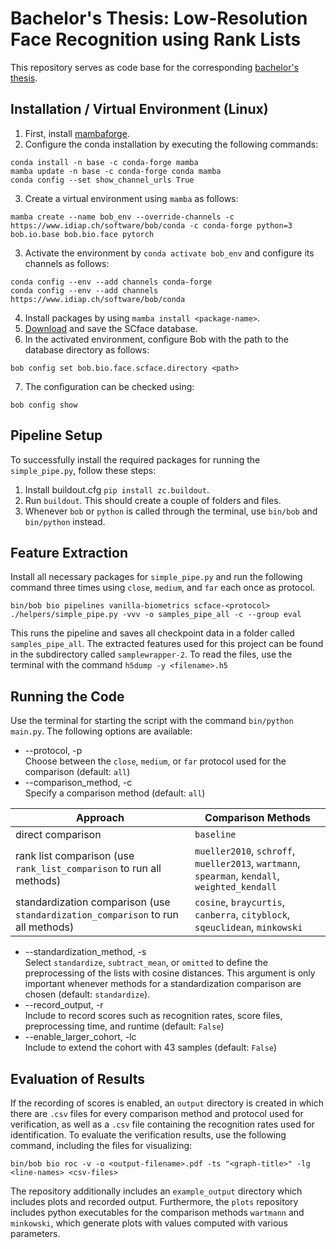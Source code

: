 # Bachelor's Thesis: Low-Resolution Face Recognition using Rank Lists
This repository serves as code base for the corresponding [bachelor's thesis](https://capuana.ifi.uzh.ch/publications/PDFs/22681_1_Bachelor_Thesis_Matthias_Mylaeus.pdf).

## Installation / Virtual Environment (Linux)
1. First, install [mambaforge](https://github.com/conda-forge/miniforge#mambaforge).
2. Configure the conda installation by executing the following commands:
```
conda install -n base -c conda-forge mamba
mamba update -n base -c conda-forge conda mamba
conda config --set show_channel_urls True
```
3. Create a virtual environment using `mamba` as follows:
```
mamba create --name bob_env --override-channels -c https://www.idiap.ch/software/bob/conda -c conda-forge python=3 bob.io.base bob.bio.face pytorch  
```
3. Activate the environment by `conda activate bob_env` and configure its channels as follows:
```
conda config --env --add channels conda-forge
conda config --env --add channels https://www.idiap.ch/software/bob/conda
```
4. Install packages by using `mamba install <package-name>`.
5. [Download](https://www.scface.org/) and save the SCface database.
6. In the activated environment, configure Bob with the path to the database directory as follows:
```
bob config set bob.bio.face.scface.directory <path>
```
7. The configuration can be checked using:
```
bob config show
```

## Pipeline Setup
To successfully install the required packages for running the `simple_pipe.py`, follow these steps:

1. Install buildout.cfg `pip install zc.buildout`.
2. Run `buildout`. This should create a couple of folders and files.
3. Whenever `bob` or `python` is called through the terminal, use `bin/bob` and `bin/python` instead.

## Feature Extraction
Install all necessary packages for `simple_pipe.py` and run the following command three times using `close`, `medium`, and `far` each once as protocol.
```
bin/bob bio pipelines vanilla-biometrics scface-<protocol> ./helpers/simple_pipe.py -vvv -o samples_pipe_all -c --group eval
```
This runs the pipeline and saves all checkpoint data in a folder called `samples_pipe_all`. The extracted features used for this project can be found in the subdirectory called `samplewrapper-2`. To read the files, use the terminal with the command `h5dump -y <filename>.h5`

## Running the Code
Use the terminal for starting the script with the command `bin/python main.py`. The following options are available:
* --protocol, -p\
Choose between the `close`, `medium`, or `far` protocol used for the comparison (default: `all`)
* --comparison_method, -c\
Specify a comparison method (default: `all`)

| Approach                                                                         | Comparison Methods                                                                             |
|----------------------------------------------------------------------------------|------------------------------------------------------------------------------------------------|
| direct comparison                                                                | `baseline`                                                                                     |
| rank list comparison (use `rank_list_comparison` to run all methods)             | `mueller2010`, `schroff`, `mueller2013`, `wartmann`, `spearman`, `kendall`, `weighted_kendall` |
| standardization comparison (use `standardization_comparison` to run all methods) | `cosine`, `braycurtis`, `canberra`, `cityblock`, `sqeuclidean`, `minkowski`                    |

* --standardization_method, -s\
Select `standardize`, `subtract_mean`, or `omitted` to define the preprocessing of the lists with cosine distances. This argument is only important whenever methods for a standardization comparison are chosen (default: `standardize`).
* --record_output, -r\
Include to record scores such as recognition rates, score files, preprocessing time, and runtime (default: `False`)
* --enable_larger_cohort, -lc\
Include to extend the cohort with 43 samples (default: `False`)

## Evaluation of Results
If the recording of scores is enabled, an `output` directory is created in which there are `.csv` files for every comparison method and protocol used for verification, as well as a `.csv` file containing the recognition rates used for identification.
To evaluate the verification results, use the following command, including the files for visualizing:
```
bin/bob bio roc -v -o <output-filename>.pdf -ts "<graph-title>" -lg <line-names> <csv-files>
```
The repository additionally includes an `example_output` directory which includes plots and recorded output. Furthermore, the `plots` repository includes python executables for the comparison methods `wartmann` and `minkowski`, which generate plots with values computed with various parameters.
